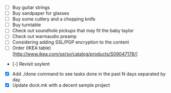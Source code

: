 - [ ] Buy guitar strings
 - [ ] Buy sandpaper for glasses
 - [ ] Buy some cutlery and a chopping knife
 - [ ] Buy turntable
 - [ ] Check out soundhole pickups that may fit the baby taylor
 - [ ] Check out warmaudio preamp
 - [ ] Considering adding SSL/PGP encryption to the content
 - [ ] Order (IKEA table)[http://www.ikea.com/se/sv/catalog/products/S09047178/]
 - [-] Revisit soylent
 - [X] Add ./done command to see tasks done in the past N days separated by day
 - [X] Update dock.mk with a decent sample project
